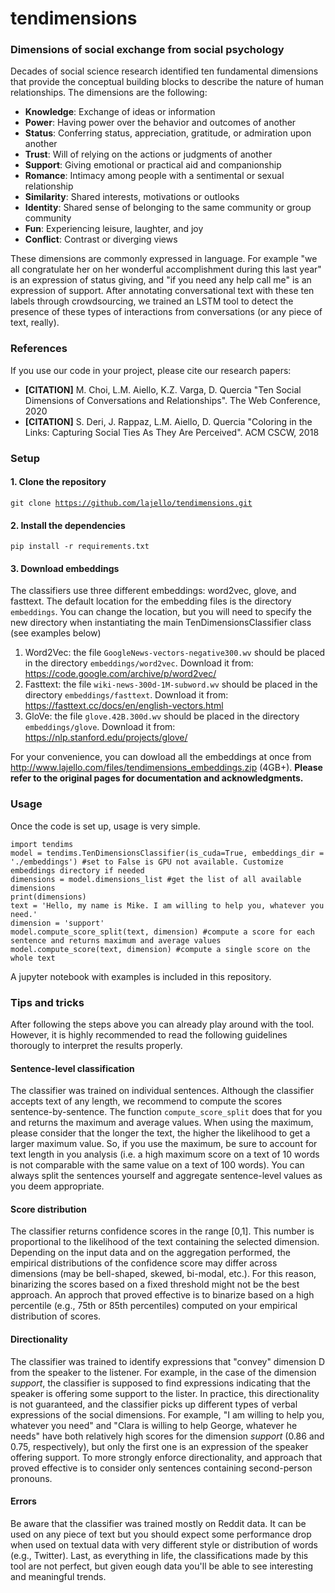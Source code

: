 # tendimensions
<h3>Dimensions of social exchange from social psychology</h3>

Decades of social science research identified ten fundamental dimensions that provide the conceptual building blocks to describe the nature of human relationships. The dimensions are the following:

- <b>Knowledge</b>: Exchange of ideas or information
- <b>Power</b>: Having power over the behavior and outcomes of another
- <b>Status</b>: Conferring status, appreciation, gratitude, or admiration upon another
- <b>Trust</b>: Will of relying on the actions or judgments of another
- <b>Support</b>: Giving emotional or practical aid and companionship
- <b>Romance</b>: Intimacy among people with a sentimental or sexual relationship
- <b>Similarity</b>: Shared interests, motivations or outlooks
- <b>Identity</b>: Shared sense of belonging to the same community or group community
- <b>Fun</b>: Experiencing leisure, laughter, and joy
- <b>Conflict</b>: Contrast or diverging views

These dimensions are commonly expressed in language. For example "we all congratulate her on her wonderful accomplishment during this last year" is an expression of status giving, and "if you need any help call me" is an expression of support. After annotating conversational text with these ten labels through crowdsourcing, we trained an LSTM tool to detect the presence of these types of interactions from conversations (or any piece of text, really).

<h3>References</h3>

If you use our code in your project, please cite our research papers:
- <b>[CITATION]</b> M. Choi, L.M. Aiello, K.Z. Varga, D. Quercia "Ten Social Dimensions of Conversations and Relationships". The Web Conference, 2020
- <b>[CITATION]</b> S. Deri, J. Rappaz, L.M. Aiello, D. Quercia "Coloring in the Links: Capturing Social Ties As They Are Perceived". ACM CSCW, 2018

<h3>Setup</h3>

<h4>1. Clone the repository</h4>

<code>git clone https://github.com/lajello/tendimensions.git</code>

<h4>2. Install the dependencies</h4>

<code>pip install -r requirements.txt</code>

<h4>3. Download embeddings</h4>

The classifiers use three different embeddings: word2vec, glove, and fasttext. The default location for the embedding files is the directory <code>embeddings</code>. You can change the location, but you will need to specify the new directory when instantiating the main TenDimensionsClassifier class (see examples below)

1) Word2Vec: the file <code>GoogleNews-vectors-negative300.wv</code> should be placed in the directory <code>embeddings/word2vec</code>. Download it from: https://code.google.com/archive/p/word2vec/
2) Fasttext: the file <code>wiki-news-300d-1M-subword.wv</code> should be placed in the directory <code>embeddings/fasttext</code>. Download it from: https://fasttext.cc/docs/en/english-vectors.html
3) GloVe: the file <code>glove.42B.300d.wv</code> should be placed in the directory <code>embeddings/glove</code>. Download it from: https://nlp.stanford.edu/projects/glove/

For your convenience, you can dowload all the embeddings at once from http://www.lajello.com/files/tendimensions_embeddings.zip (4GB+). <b>Please refer to the original pages for documentation and acknowledgments.</b>

<h3>Usage</h3>

Once the code is set up, usage is very simple.

```
import tendims
model = tendims.TenDimensionsClassifier(is_cuda=True, embeddings_dir = './embeddings') #set to False is GPU not available. Customize embeddings directory if needed
dimensions = model.dimensions_list #get the list of all available dimensions
print(dimensions)
text = 'Hello, my name is Mike. I am willing to help you, whatever you need.'
dimension = 'support'
model.compute_score_split(text, dimension) #compute a score for each sentence and returns maximum and average values
model.compute_score(text, dimension) #compute a single score on the whole text
```

A jupyter notebook with examples is included in this repository.

<h3>Tips and tricks</h3>

After following the steps above you can already play around with the tool. However, it is highly recommended to read the following guidelines thorougly to interpret the results properly.

<h4>Sentence-level classification</h4>

The classifier was trained on individual sentences. Although the classifier accepts text of any length, we recommend to compute the scores sentence-by-sentence. The function <code>compute_score_split</code> does that for you and returns the maximum and average values. When using the maximum, please consider that the longer the text, the higher the likelihood to get a larger maximum value. So, if you use the maximum, be sure to account for text length in you analysis (i.e. a high maximum score on a text of 10 words is not comparable with the same value on a text of 100 words). You can always split the sentences yourself and aggregate sentence-level values as you deem appropriate.

<h4>Score distribution</h4>

The classifier returns confidence scores in the range [0,1]. This number is proportional to the likelihood of the text containing the selected dimension. Depending on the input data and on the aggregation performed, the empirical distributions of the confidence score may differ across dimensions (may be bell-shaped, skewed, bi-modal, etc.). For this reason, binarizing the scores based on a fixed threshold might not be the best approach. An approch that proved effective is to binarize based on a high percentile (e.g., 75th or 85th percentiles) computed on your empirical distribution of scores.

<h4>Directionality</h4>

The classifier was trained to identify expressions that "convey" dimension D from the speaker to the listener. For example, in the case of the dimension <i>support</i>, the classifier is supposed to find expressions indicating that the speaker is offering some support to the lister. In practice, this directionality is not guaranteed, and the classifier picks up different types of verbal expressions of the social dimensions. For example, "I am willing to help you, whatever you need" and "Clara is willing to help George, whatever he needs" have both relatively high scores for the dimension <i>support</i> (0.86 and 0.75, respectively), but only the first one is an expression of the speaker offering support. To more strongly enforce directionality, and approach that proved effective is to consider only sentences containing second-person pronouns. 

<h4>Errors</h4>

Be aware that the classifier was trained mostly on Reddit data. It can be used on any piece of text but you should expect some performance drop when used on textual data with very different style or distribution of words (e.g., Twitter). Last, as everything in life, the classifications made by this tool are not perfect, but given eough data you'll be able to see interesting and meaningful trends. 

